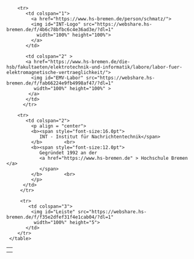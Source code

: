 <html lang="de" >
<head>
</head>
	
<body>
    <table>
       <tr>
           <td colspan="3">
             <img id="Leiste" src="https://webshare.hs-bremen.de/f/f35e2dfef31f4e1cab04/?dl=1"
              width="100%" height="5">
           </td>
        </tr>

        <tr>
           <td colspan="1">
             <a href="https://www.hs-bremen.de/person/schmatz/">
             <img id="INT-Logo" src="https://webshare.hs-bremen.de/f/4b6c78bfbc6c4e36ad3e/?dl=1"
               width="100%" height="100%">
             </a>
           </td>

           <td colspan="2" >
           <a href="https://www.hs-bremen.de/die-hsb/fakultaeten/elektrotechnik-und-informatik/labore/labor-fuer-elektromagnetische-vertraeglichkeit/">
             <img id="EMV-Labor" src="https://webshare.hs-bremen.de/f/fab66224e9fb4998af47/?dl=1"
              width="100%" height="100%" >
            </a>
           </td>
          </tr>

        <tr>
           <td colspan="2">
             <p align = "center">
             <b><span style="font-size:16.0pt">
                INT - Institut für Nachrichtentechnik</span>
             </b>        <br>
             <b><span style="font-size:12.0pt">
                Gegründet 1992 an der
                <a href="https://www.hs-bremen.de" > Hochschule Bremen      </a>
                </span>
             </b>        <br>
             </p>
          </td>
         </tr>

         <tr>
            <td colspan="3">
             <img id="Leiste" src="https://webshare.hs-bremen.de/f/f35e2dfef31f4e1cab04/?dl=1"
              width="100%" height="5">
           </td>
        </tr>
     </table>
  </body>
</html>
